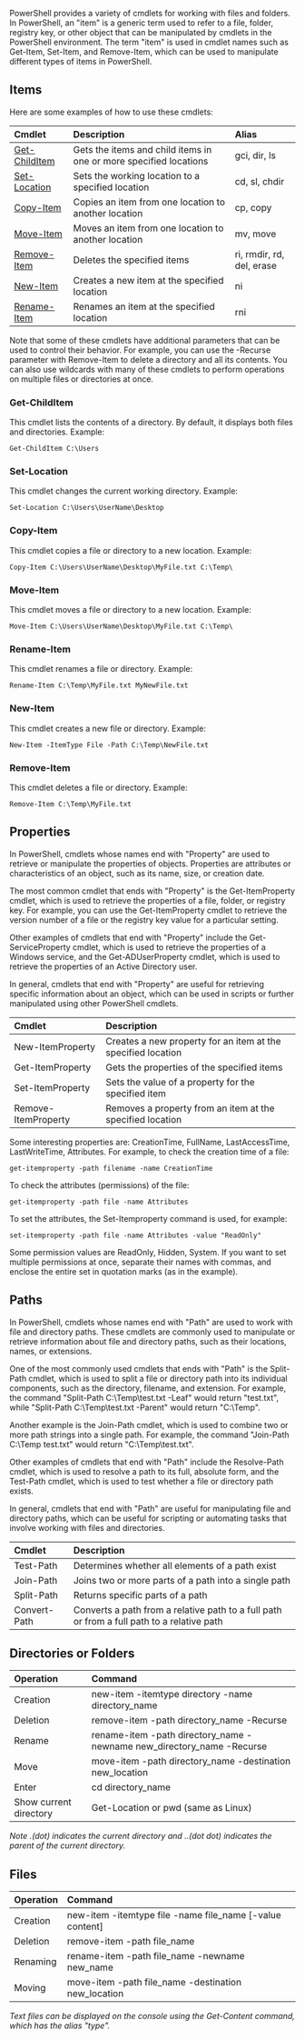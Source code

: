 PowerShell provides a variety of cmdlets for working with files and folders. In PowerShell, an "item" is a generic term used to refer to a file, folder, registry key, or other object that can be manipulated by cmdlets in the PowerShell environment. The term "item" is used in cmdlet names such as Get-Item, Set-Item, and Remove-Item, which can be used to manipulate different types of items in PowerShell.

## Items
Here are some examples of how to use these cmdlets:

|Cmdlet |	Description | Alias|
| :--- | :--- | :--|
|[Get-ChildItem](#get-childitem)	| Gets the items and child items in one or more specified locations|gci, dir, ls|
|[Set-Location](#set-location)	|Sets the working location to a specified location|cd, sl, chdir|
|[Copy-Item](#copy-item)	|Copies an item from one location to another location|cp, copy|
|[Move-Item](#move-item)	|Moves an item from one location to another location|mv, move|
|[Remove-Item](#remove-item)	|Deletes the specified items|ri, rmdir, rd, del, erase|
|[New-Item](#new-item)	|Creates a new item at the specified location|ni|
|[Rename-Item](#rename-item)	|Renames an item at the specified location|rni|

Note that some of these cmdlets have additional parameters that can be used to control their behavior. For example, you can use the -Recurse parameter with Remove-Item to delete a directory and all its contents. You can also use wildcards with many of these cmdlets to perform operations on multiple files or directories at once.

### Get-ChildItem 

This cmdlet lists the contents of a directory. By default, it displays both files and directories.
Example:

``` pwsh
Get-ChildItem C:\Users
```

### Set-Location 

This cmdlet changes the current working directory.
Example:

``` pwsh
Set-Location C:\Users\UserName\Desktop
```

### Copy-Item 

This cmdlet copies a file or directory to a new location.
Example:

``` pwsh
Copy-Item C:\Users\UserName\Desktop\MyFile.txt C:\Temp\
```

### Move-Item

This cmdlet moves a file or directory to a new location.
Example:

``` pwsh
Move-Item C:\Users\UserName\Desktop\MyFile.txt C:\Temp\
``` 

### Rename-Item

This cmdlet renames a file or directory.
Example:

``` pwsh
Rename-Item C:\Temp\MyFile.txt MyNewFile.txt
```

### New-Item

This cmdlet creates a new file or directory.
Example:

``` pwsh
New-Item -ItemType File -Path C:\Temp\NewFile.txt
```

### Remove-Item

This cmdlet deletes a file or directory.
Example:

``` pwsh
Remove-Item C:\Temp\MyFile.txt
```

## Properties

In PowerShell, cmdlets whose names end with "Property" are used to retrieve or manipulate the properties of objects. Properties are attributes or characteristics of an object, such as its name, size, or creation date.

The most common cmdlet that ends with "Property" is the Get-ItemProperty cmdlet, which is used to retrieve the properties of a file, folder, or registry key. For example, you can use the Get-ItemProperty cmdlet to retrieve the version number of a file or the registry key value for a particular setting.

Other examples of cmdlets that end with "Property" include the Get-ServiceProperty cmdlet, which is used to retrieve the properties of a Windows service, and the Get-ADUserProperty cmdlet, which is used to retrieve the properties of an Active Directory user.

In general, cmdlets that end with "Property" are useful for retrieving specific information about an object, which can be used in scripts or further manipulated using other PowerShell cmdlets.

|Cmdlet |	Description |
| :--- | :--- |
|New-ItemProperty	|Creates a new property for an item at the specified location|
|Get-ItemProperty	|Gets the properties of the specified items|
|Set-ItemProperty	|Sets the value of a property for the specified item|
|Remove-ItemProperty	|Removes a property from an item at the specified location|

Some interesting properties are: CreationTime, FullName, LastAccessTime, LastWriteTime, Attributes.
For example, to check the creation time of a file:
``` pwsh
get-itemproperty -path filename -name CreationTime
```

To check the attributes (permissions) of the file:
``` pwsh
get-itemproperty -path file -name Attributes
```

To set the attributes, the Set-Itemproperty command is used, for example:
``` pwsh
set-itemproperty -path file -name Attributes -value "ReadOnly"
```

Some permission values are ReadOnly, Hidden, System. If you want to set multiple permissions at once, separate their names with commas, and enclose the entire set in quotation marks (as in the example).

## Paths

In PowerShell, cmdlets whose names end with "Path" are used to work with file and directory paths. These cmdlets are commonly used to manipulate or retrieve information about file and directory paths, such as their locations, names, or extensions.

One of the most commonly used cmdlets that ends with "Path" is the Split-Path cmdlet, which is used to split a file or directory path into its individual components, such as the directory, filename, and extension. For example, the command "Split-Path C:\Temp\test.txt -Leaf" would return "test.txt", while "Split-Path C:\Temp\test.txt -Parent" would return "C:\Temp".

Another example is the Join-Path cmdlet, which is used to combine two or more path strings into a single path. For example, the command "Join-Path C:\Temp test.txt" would return "C:\Temp\test.txt".

Other examples of cmdlets that end with "Path" include the Resolve-Path cmdlet, which is used to resolve a path to its full, absolute form, and the Test-Path cmdlet, which is used to test whether a file or directory path exists.

In general, cmdlets that end with "Path" are useful for manipulating file and directory paths, which can be useful for scripting or automating tasks that involve working with files and directories.


|Cmdlet |	Description |
| :--- | :--- |
|Test-Path	|Determines whether all elements of a path exist|
|Join-Path	|Joins two or more parts of a path into a single path|
|Split-Path	|Returns specific parts of a path|
|Convert-Path	|Converts a path from a relative path to a full path or from a full path to a relative path|

## Directories or Folders

|Operation|	Command|
| :--- | :--- |
|Creation|	new-item -itemtype directory -name directory_name|
|Deletion|	remove-item -path directory_name -Recurse |
|Rename|	rename-item -path directory_name -newname new_directory_name -Recurse|
|Move|	move-item -path directory_name -destination new_location|
|Enter|	cd directory_name|
|Show current directory|	Get-Location or pwd (same as Linux)|

*Note .(dot) indicates the current directory and ..(dot dot) indicates the parent of the current directory.*

## Files

|Operation| Command|
| :--- | :--- |
|Creation| new-item -itemtype file -name file_name [-value content]|
|Deletion| remove-item -path file_name|
|Renaming| rename-item -path file_name -newname new_name|
|Moving| move-item -path file_name -destination new_location|

*Text files can be displayed on the console using the Get-Content command, which has the alias "type".*
